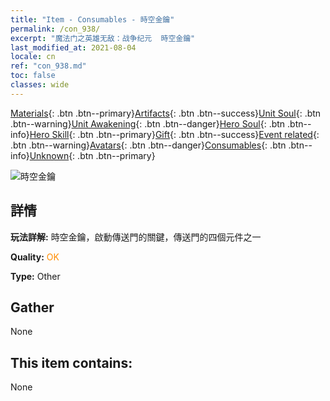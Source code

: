 ```yaml
---
title: "Item - Consumables - 時空金鑰"
permalink: /con_938/
excerpt: "魔法门之英雄无敌：战争纪元  時空金鑰"
last_modified_at: 2021-08-04
locale: cn
ref: "con_938.md"
toc: false
classes: wide
---
```

 [Materials](/ItemsCN/){: .btn .btn--primary}[Artifacts](/ItemsCN/Artifacts/){: .btn .btn--success}[Unit Soul](/ItemsCN/UnitSoul/){: .btn .btn--warning}[Unit Awakening](/ItemsCN/UnitAwakening/){: .btn .btn--danger}[Hero Soul](/ItemsCN/HeroSoul/){: .btn .btn--info}[Hero Skill](/ItemsCN/HeroSkill/){: .btn .btn--primary}[Gift](/ItemsCN/Gift/){: .btn .btn--success}[Event related](/ItemsCN/Events/){: .btn .btn--warning}[Avatars](/ItemsCN/Avatars/){: .btn .btn--danger}[Consumables](/ItemsCN/Consumables/){: .btn .btn--info}[Unknown](/ItemsCN/Unknown/){: .btn .btn--primary}

 ![時空金鑰](/images/t/i_40026.png)

## 詳情
 **玩法詳解:** 時空金鑰，啟動傳送門的關鍵，傳送門的四個元件之一

 **Quality:** <span style="color: #FF8C00">OK</span>

 **Type:** Other

## Gather

  None

## This item contains:

  None

